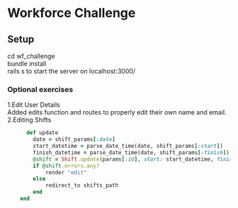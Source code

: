 # Workforce Challenge

## Setup

cd wf_challenge
<br/>
bundle install
<br/>
rails s to start the server on localhost:3000/

### Optional exercises

1.Edit User Details
<br/>
Added edits function and routes to properly edit their own name and email.
<br/>
2.Editing Shifts

```ruby
      def update
        date = shift_params[:date]
        start_datetime = parse_date_time(date, shift_params[:start])
        finish_datetime = parse_date_time(date, shift_params[:finish])
        @shift = Shift.update(params[:id], start: start_datetime, finish: finish_datetime, break_length: shift_params[:break_length])
        if @shift.errors.any?
            render "edit"
        else
            redirect_to shifts_path
        end
    end
```
